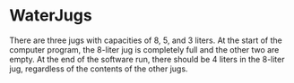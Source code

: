 # WaterJugs
There are three jugs with capacities of 8, 5, and 3 liters. At the start of the computer program, the 8-liter jug is completely full and the other two are empty. At the end of the software run, there should be 4 liters in the 8-liter jug, regardless of the contents of the other jugs. 
